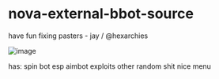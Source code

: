 # nova-external-bbot-source
have fun fixing pasters - jay / @hexarchies


![image](https://github.com/hexarchies/nova-external-bbot-source/assets/113258035/7cc29e58-5767-4780-9be3-c8a594731b28)


has:
spin bot
esp
aimbot
exploits
other random shit
nice menu
